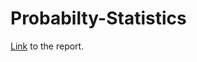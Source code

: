 # Probabilty-Statistics
[Link](https://docs.google.com/document/d/1QwkM1PH-HD3jEY-gP0epWHTmT_NEIylJGEGT2n4NP0w/edit?usp=sharing) to the report.
